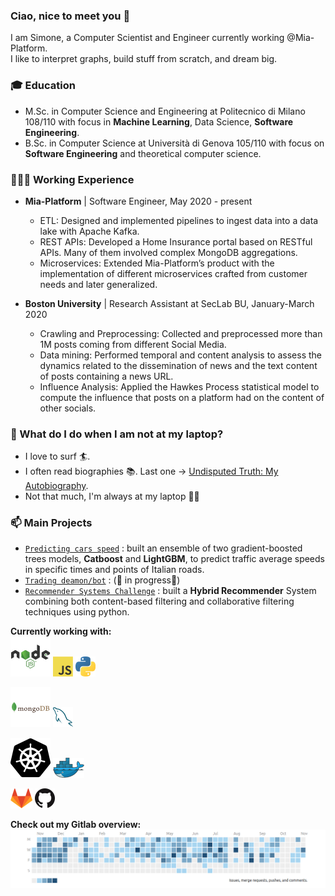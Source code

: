### Ciao, nice to meet you 👋

I am Simone, a Computer Scientist and Engineer currently working @Mia-Platform.   
I like to interpret graphs, build stuff from scratch, and dream big.

### 🎓 Education
* M.Sc. in Computer Science and Engineering at Politecnico di Milano 108/110 with focus in **Machine Learning**, Data Science, **Software Engineering**.
* B.Sc. in Computer Science at Università di Genova 105/110 with focus on **Software Engineering** and theoretical computer science.

### 👨🏽‍💻 Working Experience
* **Mia-Platform** | Software Engineer, May 2020 - present
  * ETL: Designed and implemented pipelines to ingest data into a data lake with Apache Kafka.
  * REST APIs: Developed a Home Insurance portal based on RESTful APIs. Many of them involved complex MongoDB
  aggregations.
  * Microservices: Extended Mia-Platform’s product with the implementation of different microservices crafted from
  customer needs and later generalized.

* **Boston University** | Research Assistant at SecLab BU, January-March 2020
  * Crawling and Preprocessing: Collected and preprocessed more than 1M posts coming from different Social Media.
  * Data mining: Performed temporal and content analysis to assess the dynamics related to the dissemination of news and
  the text content of posts containing a news URL.
  * Influence Analysis: Applied the Hawkes Process statistical model to compute the influence that posts on a platform
  had on the content of other socials.

### 🤔 What do I do when I am not at my laptop?
  - I love to surf 🏄.
  - I often read biographies 📚. Last one -> [Undisputed Truth: My Autobiography](https://www.amazon.it/dp/B00DKEADI2/ref=dp-kindle-redirect?_encoding=UTF8&btkr=1).
  - Not that much, I'm always at my laptop 🤷‍♂️



### 📫 Main Projects
* [`Predicting cars speed`](https://github.com/simo955/Predicting_cars_speed) : built an ensemble of two gradient-boosted trees models, **Catboost** and **LightGBM**, to predict traffic average speeds in specific times and points of Italian roads.
* [`Trading deamon/bot`](https://github.com/simo955/traiding_deamon) : (🚨 in progress🚨)
* [`Recommender Systems Challenge`](https://github.com/simo955/RecSys_2018) : built a **Hybrid Recommender** System combining both content-based filtering and collaborative filtering techniques using python.



**Currently working with:**   
<a href="https://nodejs.org/" title="Node"><img src="icons/node.png" /></a>
<a href="https://en.wikipedia.org/wiki/JavaScript" title="JavaScript"><img src="icons/javascript.png" /></a>
<a href="https://www.python.org/" title="Python"><img src="icons/python.png" /></a>

<a href="https://www.mongodb.com/" title="Mongodb"><img src="icons/mongodb.png" /></a>
<a href="https://www.mysql.com/" title="MySQL"><img src="icons/mysql.png" /></a>

<a href="https://kubernetes.io/" title="Kubernetes"><img src="icons/kubernetes.png" /></a>
<a href="https://www.docker.com/" title="Docker"><img src="icons/docker.png" /></a>

<a href="https://gitlab.com/" title="GitLab"><img src="icons/gitlab.png" /></a>
<a href="https://github.com/" title="GitHub"><img src="icons/github.png" /></a>

**Check out my Gitlab overview:**   
<a href="" title="GitLabStats"><img src="images/gitLabStats.png" /></a>


<!--
**simo955/simo955** is a ✨ _special_ ✨ repository because its `README.md` (this file) appears on your GitHub profile.

Here are some ideas to get you started:

-  I’m currently working on ...
- 🌱 I’m currently learning ...
- 👯 I’m looking to collaborate on ...
-  I’m looking for help with ...
- 💬 Ask me about ...
- 📫 How to reach me: ...
-  Pronouns: ...
- ⚡ Fun fact: ...
-->
